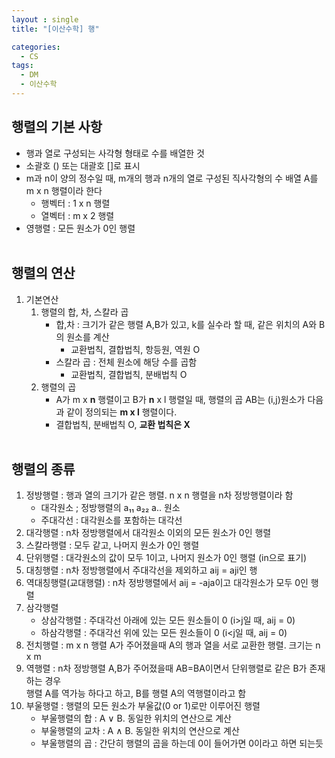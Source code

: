 ```yaml
---
layout : single
title: "[이산수학] 행"

categories:
  - CS
tags:
  - DM
  - 이산수학
---
```


## 행렬의 기본 사항
- 행과 열로 구성되는 사각형 형태로 수를 배열한 것<br>
- 소괄호 () 또는 대괄호 []로 표시 <br>
- m과 n이 양의 정수일 때, m개의 행과 n개의 열로 구성된 직사각형의 수 배열 A를 m x n 행렬이라 한다<br>
	- 행벡터 : 1 x n 행렬<br>
	- 열벡터 : m x 2 행렬<br>
- 영행렬 : 모든 원소가 0인 행렬<br><br>

##  행렬의 연산
1. 기본연산<br>
	1) 행렬의 합, 차, 스칼라 곱<br>
		- 합,차 : 크기가 같은 행렬 A,B가 있고, k를 실수라 할 때, 같은 위치의 A와 B의 원소를 계산<br>
			- 교환법칙, 결합법칙, 항등원, 역원 O<br>
		- 스칼라 곱 : 전체 원소에 해당 수를 곱함<br>
			- 교환법칙, 결합법칙, 분배법칙 O <br>
	2) 행렬의 곱<br>
		- A가 m x **n** 행렬이고 B가 **n** x l 행렬일 때, 행렬의 곱 AB는 (i,j)원소가 다음과 같이 정의되는 **m x l** 행렬이다.<br>
		- 결합법칙, 분배법칙 O, **교환 법칙은 X**  <br><br>

## 행렬의 종류
1) 정방행렬 :  행과 열의 크기가 같은 행렬. n x n 행렬을 n차 정방행렬이라 함<br>
	- 대각원소 ; 정방행렬의 a₁₁ a₂₂ a.. 원소<br>
	- 주대각선 : 대각원소를 포함하는 대각선<br>
2) 대각행렬 : n차 정방행렬에서 대각원소 이외의 모든 원소가 0인 행렬<br>
3) 스칼라행렬 : 모두 같고, 나머지 원소가 0인 행렬<br>
4) 단위행렬 : 대각원소의 값이 모두 1이고, 나머지 원소가 0인 행렬 (in으로 표기)<br>
5) 대칭행렬 : n차 정방행렬에서 주대각선을 제외하고 aij = aji인 행<br>
6) 역대칭행렬(교대행렬) : n차 정방행렬에서 aij = -aja이고 대각원소가 모두 0인 행렬<br>
7) 삼각행렬 <br>
	- 상삼각행렬 : 주대각선 아래에 있는 모든 원소들이 0 (i>j일 때, aij = 0)<br>
	- 하삼각행렬 : 주대각선 위에 있는 모든 원소들이 0  (i<j일 때, aij = 0)<br>
8) 전치행렬 : m x n 행렬 A가 주어졌을때 A의 행과 열을 서로 교환한 행렬. 크기는 n x m<br>
9) 역행렬 : n차 정방행렬 A,B가 주어졌을때 AB=BA이면서 단위행렬로 같은 B가 존재하는 경우<br>행렬 A를 역가능 하다고 하고, B를 행렬 A의 역행렬이라고 함
10) 부울행렬 : 행렬의 모든 원소가 부울값(0 or 1)로만 이루어진 행렬<br>
	- 부울행렬의 합 : A ∨ B. 동일한 위치의 연산으로 계산<br>
	- 부울행렬의 교차 : A ∧ B. 동일한 위치의 연산으로 계산<br>
	- 부울행렬의 곱 : 간단히 행렬의 곱을 하는데 0이 들어가면 0이라고 하면 되는듯<br>
